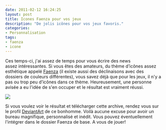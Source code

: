 ```yaml
---
date: 2011-02-12 16:24:25
layout: post
title: Icones Faenza pour vos jeux
description: "De jolis icônes pour vos jeux favoris."
categories:
- Personnalisation
tags:
- faenza
- icone
---
```


Ces temps-ci, j'ai assez de temps pour vous écrire des news assez intéressantes. Si vous êtes des amateurs, du thème d’icônes assez esthétique appelé [Faenza](http://gnome-look.org/content/show.php/Faenza?content=128143) (il existe aussi des déclinaisons avec des dossiers de couleurs différentes), vous savez déjà que pour les jeux, il n'y a pas ou trop peu d’icônes dans ce thème. Heureusement, une personne avisée a eu l'idée de s'en occuper et le résultat est vraiment réussi.

<img class="imgcenter" src="http://linuxien.legtux.org/uploads/images/2011/02/faenzagames1.png">

Si vous voulez voir le résultat et télécharger cette archive, rendez vous sur le profil [DeviantArt](http://half-left.deviantart.com/art/Games-Icon-Pack-Faenza-Style-189876623) de ce bonhomme. Voilà aucune excuse pour avoir un bureau magnifique, personnalisé et inédit. Vous pouvez éventuellement l'intégrer dans le dossier Faenza de base. A vous de jouer!

